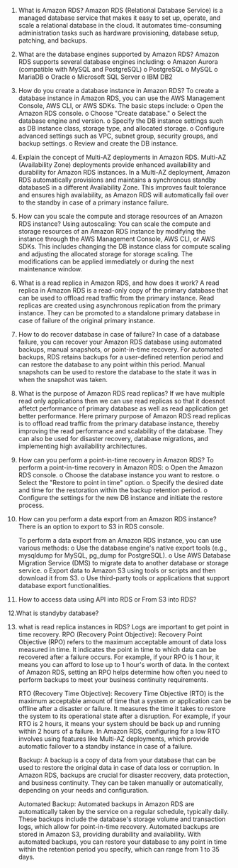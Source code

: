 1.	What is Amazon RDS?
    Amazon RDS (Relational Database Service) is a managed database service that makes it easy to set up, operate, and scale a relational database in the cloud. It automates time-consuming administration tasks such as hardware provisioning, database setup, patching, and backups.


2.	What are the database engines supported by Amazon RDS?
    Amazon RDS supports several database engines including:
    o	Amazon Aurora (compatible with MySQL and PostgreSQL)
    o	PostgreSQL
    o	MySQL
    o	MariaDB
    o	Oracle
    o	Microsoft SQL Server
    o	IBM DB2


3.	How do you create a database instance in Amazon RDS?
    To create a database instance in Amazon RDS, you can use the AWS Management Console, AWS CLI, or AWS SDKs. The basic steps include:
    o	Open the Amazon RDS console.
    o	Choose "Create database."
    o	Select the database engine and version.
    o	Specify the DB instance settings such as DB instance class, storage type, and allocated storage.
    o	Configure advanced settings such as VPC, subnet group, security groups, and backup settings.
    o	Review and create the DB instance.


4.	Explain the concept of Multi-AZ deployments in Amazon RDS.
    Multi-AZ (Availability Zone) deployments provide enhanced availability and durability for Amazon RDS instances. In a Multi-AZ deployment, Amazon RDS automatically provisions and maintains a synchronous standby databaseS in a different Availability Zone. This improves fault tolerance and ensures high availability, as Amazon RDS will automatically fail over to the standby in case of a primary instance failure.




5.	How can you scale the compute and storage resources of an Amazon RDS instance?
    Using autoscaling:
    You can scale the compute and storage resources of an Amazon RDS instance by modifying the instance through the AWS Management Console, AWS CLI, or AWS SDKs. This includes changing the DB instance class for compute scaling and adjusting the allocated storage for storage scaling. The modifications can be applied immediately or during the next maintenance window.


6.	What is a read replica in Amazon RDS, and how does it work?
    A read replica in Amazon RDS is a read-only copy of the primary database that can be used to offload read traffic from the primary instance. Read replicas are created using asynchronous replication from the primary instance. They can be promoted to a standalone primary database in case of failure of the original primary instance.


7.	How to do recover database in case of failure?
    In case of a database failure, you can recover your Amazon RDS database using automated backups, manual snapshots, or point-in-time recovery. For automated backups, RDS retains backups for a user-defined retention period and can restore the database to any point within this period. Manual snapshots can be used to restore the database to the state it was in when the snapshot was taken.


8.	What is the purpose of Amazon RDS read replicas?
    If we have multiple read only applications then we can use read replicas so that it doesnot affetct performance of primary database as well as read application get better performance. Here primary purpose of Amazon RDS read replicas is to offload read traffic from the primary database instance, thereby improving the read performance and scalability of the database. They can also be used for disaster recovery, database migrations, and implementing high availability architectures.


9.	How can you perform a point-in-time recovery in Amazon RDS?
    To perform a point-in-time recovery in Amazon RDS:
    o	Open the Amazon RDS console.
    o	Choose the database instance you want to restore.
    o	Select the "Restore to point in time" option.
    o	Specify the desired date and time for the restoration within the backup retention period.
    o	Configure the settings for the new DB instance and initiate the restore process.


10.	How can you perform a data export from an Amazon RDS instance?
    There is an option to export to S3 in RDS console.

    To perform a data export from an Amazon RDS instance, you can use various methods:
    o	Use the database engine's native export tools (e.g., mysqldump for MySQL, pg_dump for PostgreSQL).
    o	Use AWS Database Migration Service (DMS) to migrate data to another database or storage service.
    o	Export data to Amazon S3 using tools or scripts and then download it from S3.
    o	Use third-party tools or applications that support database export functionalities.


11. How to access data using API into RDS or From S3 into RDS?


12.What is standyby database?


13. what is read replica instances in RDS?
    Logs are important to get point in time recovery.
    RPO (Recovery Point Objective): Recovery Point Objective (RPO) refers to the maximum acceptable amount of data loss measured in time. It indicates the point in time to which data can be recovered after a failure occurs. For example, if your RPO is 1 hour, it means you can afford to lose up to 1 hour's worth of data. In the context of Amazon RDS, setting an RPO helps determine how often you need to perform backups to meet your business continuity requirements.

    RTO (Recovery Time Objective): Recovery Time Objective (RTO) is the maximum acceptable amount of time that a system or application can be offline after a disaster or failure. It measures the time it takes to restore the system to its operational state after a disruption. For example, if your RTO is 2 hours, it means your system should be back up and running within 2 hours of a failure. In Amazon RDS, configuring for a low RTO involves using features like Multi-AZ deployments, which provide automatic failover to a standby instance in case of a failure.

    Backup: A backup is a copy of data from your database that can be used to restore the original data in case of data loss or corruption. In Amazon RDS, backups are crucial for disaster recovery, data protection, and business continuity. They can be taken manually or automatically, depending on your needs and configuration.
    
    Automated Backup: Automated backups in Amazon RDS are automatically taken by the service on a regular schedule, typically daily. These backups include the database's storage volume and transaction logs, which allow for point-in-time recovery. Automated backups are stored in Amazon S3, providing durability and availability. With automated backups, you can restore your database to any point in time within the retention period you specify, which can range from 1 to 35 days.
